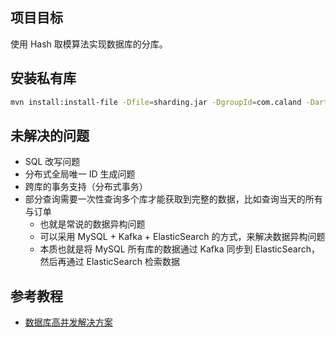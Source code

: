 ## 项目目标

使用 Hash 取模算法实现数据库的分库。

## 安装私有库

``` sh
mvn install:install-file -Dfile=sharding.jar -DgroupId=com.caland -DartifactId=sharding -Dversion=1.0.0 -Dpackaging=jar
```

## 未解决的问题

- SQL 改写问题
- 分布式全局唯一 ID 生成问题
- 跨库的事务支持（分布式事务）
- 部分查询需要一次性查询多个库才能获取到完整的数据，比如查询当天的所有与订单
    - 也就是常说的数据异构问题
    - 可以采用 MySQL + Kafka + ElasticSearch 的方式，来解决数据异构问题
    - 本质也就是将 MySQL 所有库的数据通过 Kafka 同步到 ElasticSearch，然后再通过 ElasticSearch 检索数据

## 参考教程

- [数据库高并发解决方案](https://my.oschina.net/bigdataer/blog/486772)

